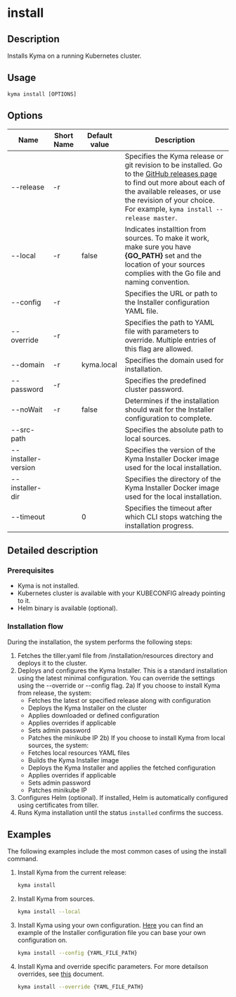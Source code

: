 # install

## Description

Installs Kyma on a running Kubernetes cluster.

## Usage

```
kyma install [OPTIONS]
```

## Options

| Name     | Short Name | Default value| Description|
| ----------|---------|-----|------|
| --release | -r ||Specifies the Kyma release or git revision to be installed. Go to the [GitHub releases page](https://github.com/kyma-project/kyma/releases) to find out more about each of the available releases, or use the revision of your choice. For example, `kyma install --release master`.|
| --local | -r |false|Indicates installtion from sources. To make it work, make sure you have **{GO_PATH}** set and the location of your sources complies with the Go file and naming convention.| 
| --config | -r ||Specifies the URL or path to the Installer configuration YAML file.| 
| --override | -r ||Specifies the path to YAML file with parameters to override. Multiple entries of this flag are allowed.| 
| --domain | -r |kyma.local|Specifies the domain used for installation.| 
| --password | -r ||Specifies the predefined cluster password.| 
| --noWait | -r |false|Determines if the installation should wait for the Installer configuration to complete.| 
| --src-path | ||Specifies the absolute path to local sources.| 
| --installer-version | ||Specifies the version of the Kyma Installer Docker image used for the local installation.| 
| --installer-dir | ||Specifies the directory of the Kyma Installer Docker image used for the local installation.| 
| --timeout |  |0|Specifies the timeout after which CLI stops watching the installation progress.| 

## Detailed description 

### Prerequisites
- Kyma is not installed.
- Kubernetes cluster is available with your KUBECONFIG already pointing to it.
- Helm binary is available (optional).

### Installation flow 

During the installation, the system performs the following steps:
1. Fetches the tiller.yaml file from /installation/resources directory and deploys it to the cluster.
2. Deploys and configures the Kyma Installer. This is a standard installation using the latest minimal configuration. 
You can override the settings using the --override or --config flag.
  2a) If you choose to install Kyma from release, the system:
	 - Fetches the latest or specified release along with configuration
	 - Deploys the Kyma Installer on the cluster
	 - Applies downloaded or defined configuration
	 - Applies overrides if applicable
	 - Sets admin password
	 - Patches the minikube IP
  2b) If you choose to install Kyma from local sources, the system:
	 - Fetches local resources YAML files
	 - Builds the Kyma Installer image
	 - Deploys the Kyma Installer and applies the fetched configuration
	 - Applies overrides if applicable
	 - Sets admin password
	 - Patches minikube IP
3. Configures Helm (optional). 
   If installed, Helm is automatically configured using certificates from tiller.
4. Runs Kyma installation until the status `installed` confirms the success.

## Examples

The following examples include the most common cases of using the install command. 
1. Install Kyma from the current release:
   ```bash
   kyma install
   ```

2. Install Kyma from sources. 
   ```bash
   kyma install --local
   ```
3. Install Kyma using your own configuration. [Here](https://github.com/kyma-project/kyma/releases/download/1.2.2/kyma-installer-local.yaml) you can find an example of the Installer configuration file you can base your own configuration on.
   ```bash
   kyma install --config {YAML_FILE_PATH}
   ```
4. Install Kyma and override specific parameters. For more detailson overrides, see [this](https://kyma-project.io/docs/root/kyma#configuration-helm-overrides-for-kyma-installation) document.
   ```bash
   kyma install --override {YAML_FILE_PATH}
   ```